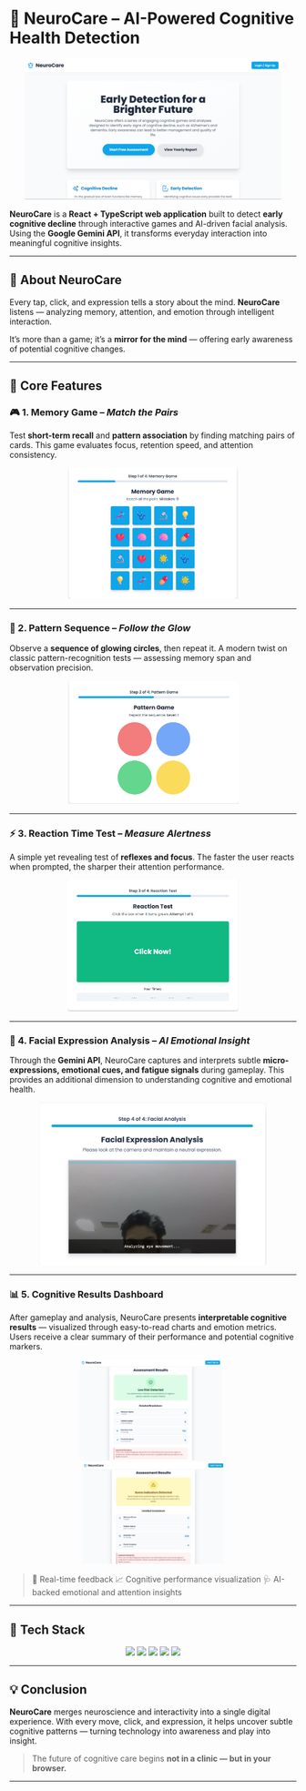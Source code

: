 # 🧠 **NeuroCare – AI-Powered Cognitive Health Detection**

<div align="center">
  <img src="/assests/dashboard.png" alt="Dashboard Preview" width="450"/> 
</div>

**NeuroCare** is a **React + TypeScript web application** built to detect **early cognitive decline** through interactive games and AI-driven facial analysis.
Using the **Google Gemini API**, it transforms everyday interaction into meaningful cognitive insights.

---

## 🚀 **About NeuroCare**

Every tap, click, and expression tells a story about the mind.
**NeuroCare** listens — analyzing memory, attention, and emotion through intelligent interaction.

It’s more than a game; it’s a **mirror for the mind** — offering early awareness of potential cognitive changes.

---

## 🧩 **Core Features**

### 🎮 1. Memory Game – *Match the Pairs*

Test **short-term recall** and **pattern association** by finding matching pairs of cards.
This game evaluates focus, retention speed, and attention consistency.

<p align="center">
  <img src="/assests/memorygame.png" alt="Memory Game" width="300"/>
</p>

---

### 🔵 2. Pattern Sequence – *Follow the Glow*

Observe a **sequence of glowing circles**, then repeat it.
A modern twist on classic pattern-recognition tests — assessing memory span and observation precision.

<p align="center">
  <img src="/assests/patterngame.png" alt="Pattern Sequence Game" width="300"/>
</p>

---

### ⚡ 3. Reaction Time Test – *Measure Alertness*

A simple yet revealing test of **reflexes and focus**.
The faster the user reacts when prompted, the sharper their attention performance.

<p align="center">
  <img src="/assests/reactiongame.png" alt="Reaction Game" width="300"/>
</p>

---

### 🎥 4. Facial Expression Analysis – *AI Emotional Insight*

Through the **Gemini API**, NeuroCare captures and interprets subtle **micro-expressions, emotional cues, and fatigue signals** during gameplay.
This provides an additional dimension to understanding cognitive and emotional health.

<p align="center">
  <img src="/assests/facialrecognition.png" alt="Facial Analysis" width="400"/>
</p>

---

### 📊 5. Cognitive Results Dashboard

After gameplay and analysis, NeuroCare presents **interpretable cognitive results** — visualized through easy-to-read charts and emotion metrics.
Users receive a clear summary of their performance and potential cognitive markers.

<p align="center">
  <img src="/assests/positiveresult.png" alt="Positive Result" width="250"/> &nbsp;
  <img src="/assests/negativeresult.jpeg" alt="Negative Result" width="250"/>
</p>

> 🧠 Real-time feedback
> 📈 Cognitive performance visualization
> 🩺 AI-backed emotional and attention insights

---

## 🧠 **Tech Stack**

<div align="center">
  <img src="https://img.shields.io/badge/React-61DAFB?logo=react&logoColor=black" /> 
  <img src="https://img.shields.io/badge/TypeScript-3178C6?logo=typescript&logoColor=white" /> 
  <img src="https://img.shields.io/badge/Google_Gemini-4285F4?logo=google&logoColor=white" /> 
  <img src="https://img.shields.io/badge/Vite-646CFF?logo=vite&logoColor=white" /> 
  <img src="https://img.shields.io/badge/Git-F05032?logo=git&logoColor=white" /> 
</div>

---

## 💡 **Conclusion**

**NeuroCare** merges neuroscience and interactivity into a single digital experience.
With every move, click, and expression, it helps uncover subtle cognitive patterns —
turning technology into awareness and play into insight.

> The future of cognitive care begins **not in a clinic — but in your browser.**

---
